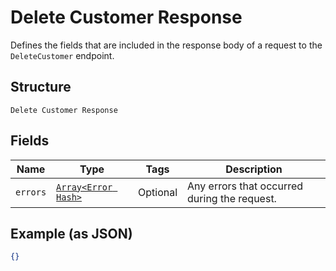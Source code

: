 
# Delete Customer Response

Defines the fields that are included in the response body of
a request to the `DeleteCustomer` endpoint.

## Structure

`Delete Customer Response`

## Fields

| Name | Type | Tags | Description |
|  --- | --- | --- | --- |
| `errors` | [`Array<Error Hash>`](../../doc/models/error.md) | Optional | Any errors that occurred during the request. |

## Example (as JSON)

```json
{}
```

